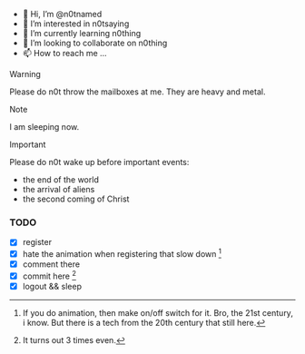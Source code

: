- 👋 Hi, I’m @n0tnamed
- 👀 I’m interested in n0tsaying
- 🌱 I’m currently learning n0thing
- 💞️ I’m looking to collaborate on n0thing
- 📫 How to reach me ...

> [!WARNING]
> Please do n0t throw the mailboxes at me. They are heavy and metal.

<!---
n0tnamed/n0tnamed is a ✨ special ✨ repository because its `README.md` (this file) appears on your GitHub profile.
You can click the Preview link to take a look at your changes.
--->

> [!NOTE]
> I am sleeping now.

> [!IMPORTANT]
> Please do n0t wake up before important events:
> - the end of the world
> - the arrival of aliens
> - the second coming of Christ

### TODO

- [x] register
- [x] hate the animation when registering that slow down [^42]
- [x] comment there
- [x] commit here [^2]
- [x] logout && sleep

[^42]: If you do animation, then make on/off switch for it.
       Bro, the 21st century, i know. But there is a tech from the 20th century that still here.
[^2]: It turns out 3 times even.

